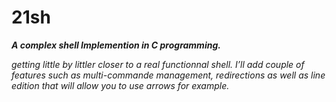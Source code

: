 # 21sh
***A complex shell Implemention in C programming.***

*getting little by littler closer to a real functionnal shell. I’ll add couple of features such as multi-commande management, redirections as well as line edition that will allow you to use arrows for example.*
